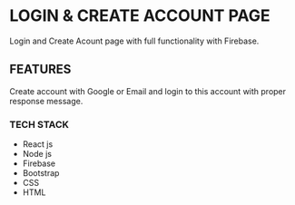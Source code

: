 # LOGIN & CREATE ACCOUNT PAGE
Login and Create Acount page with full functionality with Firebase.
## FEATURES
Create account with Google or Email and login to this account with proper response message.
### TECH STACK
- React js
- Node js
- Firebase
- Bootstrap
- CSS
- HTML
